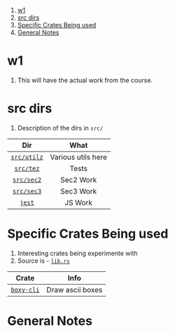 1. [w1](#w1)
2. [src dirs](#src-dirs)
3. [Specific Crates Being used](#specific-crates-being-used)
4. [General Notes](#general-notes)

# w1

1. This will have the actual work from the course.

# src dirs

1. Description of the dirs in `src/`

|             Dir             |        What        |
| :-------------------------: | :----------------: |
| [`src/utilz`](./src/utilz/) | Various utils here |
|   [`src/tez`](./src/tez/)   |       Tests        |
|  [`src/sec2`](./src/sec2/)  |     Sec2 Work      |
|  [`src/sec3`](./src/sec3/)  |     Sec3 Work      |
|     [`jest`](./jstest/)     |      JS Work       |

# Specific Crates Being used

1. Interesting crates being experimente with
2. Source is - [`lib.rs`](https://lib.rs/)

|                    Crate                     |       Info       |
| :------------------------------------------: | :--------------: |
| [`boxy-cli`](https://lib.rs/crates/boxy-cli) | Draw ascii boxes |

# General Notes
